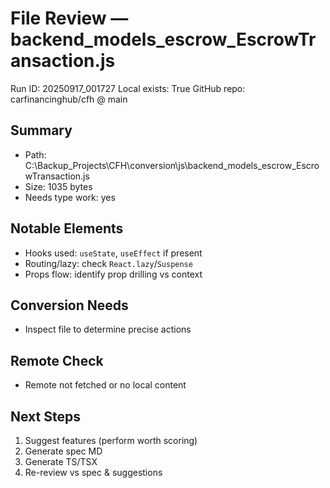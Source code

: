 # File Review — backend_models_escrow_EscrowTransaction.js
Run ID: 20250917_001727
Local exists: True
GitHub repo: carfinancinghub/cfh @ main

## Summary
- Path: C:\Backup_Projects\CFH\conversion\js\backend_models_escrow_EscrowTransaction.js
- Size: 1035 bytes
- Needs type work: yes

## Notable Elements
- Hooks used: `useState`, `useEffect` if present
- Routing/lazy: check `React.lazy`/`Suspense`
- Props flow: identify prop drilling vs context

## Conversion Needs
- Inspect file to determine precise actions

## Remote Check
- Remote not fetched or no local content

## Next Steps
1) Suggest features (perform worth scoring)
2) Generate spec MD
3) Generate TS/TSX
4) Re-review vs spec & suggestions